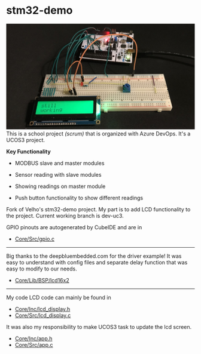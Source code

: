 # stm32-demo
![title](.pics/readme.jpg)
This is a school project *(scrum)* that is organized with Azure DevOps. It's a UCOS3 project.

**Key Functionality**
- MODBUS slave and master modules

- Sensor reading with slave modules
- Showing readings on master module
- Push button functionality to show different readings


Fork of Velho's stm32-demo project.
My part is to add LCD functionality to the project.
Current working branch is dev-uc3.


GPIO pinouts are autogenerated by CubeIDE and are in

- [Core/Src/gpio.c](Core/Src/gpio.c)

---
Big thanks to the deepbluembedded.com for the driver example!
It was easy to understand with config files and separate delay function
that was easy to modify to our needs.


- [Core/Lib/BSP/lcd16x2](Core/Lib/BSP/lcd16x2)

---
My code LCD code can mainly be found in

- [Core/Inc/lcd_display.h](Core/Src/lcd_display.c)
- [Core/Src/lcd_display.c](Core/Src/lcd_display.c)

It was also my responsibility to make UCOS3 task to update the lcd screen.

- [Core/Inc/app.h](Core/Inc/app.h)
- [Core/Src/app.c](Core/Src/app.c)